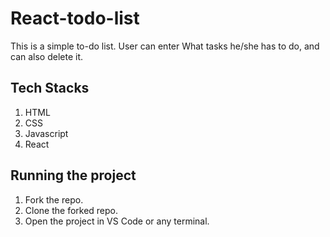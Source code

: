 # React-todo-list
This is a simple to-do list. User can enter What tasks he/she has to do, and can also delete it.

## Tech Stacks 
1. HTML 
2. CSS
3. Javascript
4. React

## Running the project
1. Fork the repo.
2. Clone the forked repo.
3. Open the project in VS Code or any terminal.


